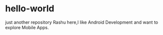 # hello-world
just another repository
Rashu here,I like Android Development and want to explore Mobile Apps.
